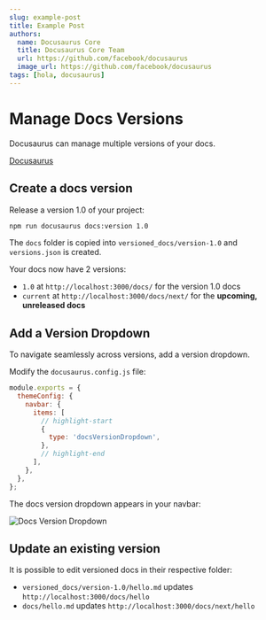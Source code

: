 ```yaml
---
slug: example-post
title: Example Post
authors:
  name: Docusaurus Core
  title: Docusaurus Core Team
  url: https://github.com/facebook/docusaurus
  image_url: https://github.com/facebook/docusaurus
tags: [hola, docusaurus]
---
```



# Manage Docs Versions

Docusaurus can manage multiple versions of your docs.

[Docusaurus](https://github.com/facebook/docusaurus "Docusaurus Core Team")

## Create a docs version

Release a version 1.0 of your project:

```bash
npm run docusaurus docs:version 1.0
```

The `docs` folder is copied into `versioned_docs/version-1.0` and `versions.json` is created.

Your docs now have 2 versions:

- `1.0` at `http://localhost:3000/docs/` for the version 1.0 docs
- `current` at `http://localhost:3000/docs/next/` for the **upcoming, unreleased docs**

## Add a Version Dropdown

To navigate seamlessly across versions, add a version dropdown.

Modify the `docusaurus.config.js` file:

```js title="docusaurus.config.js"
module.exports = {
  themeConfig: {
    navbar: {
      items: [
        // highlight-start
        {
          type: 'docsVersionDropdown',
        },
        // highlight-end
      ],
    },
  },
};
```

The docs version dropdown appears in your navbar:

![Docs Version Dropdown](https://d33wubrfki0l68.cloudfront.net/ea8e37a6a30e9c260a8936d95c579af4a2dd3df7/6ee7e/img/docusaurus_keytar.svg)

## Update an existing version

It is possible to edit versioned docs in their respective folder:

- `versioned_docs/version-1.0/hello.md` updates `http://localhost:3000/docs/hello`
- `docs/hello.md` updates `http://localhost:3000/docs/next/hello`